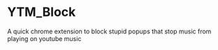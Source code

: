 # YTM_Block
A quick chrome extension to block stupid popups that stop music from playing on youtube music
